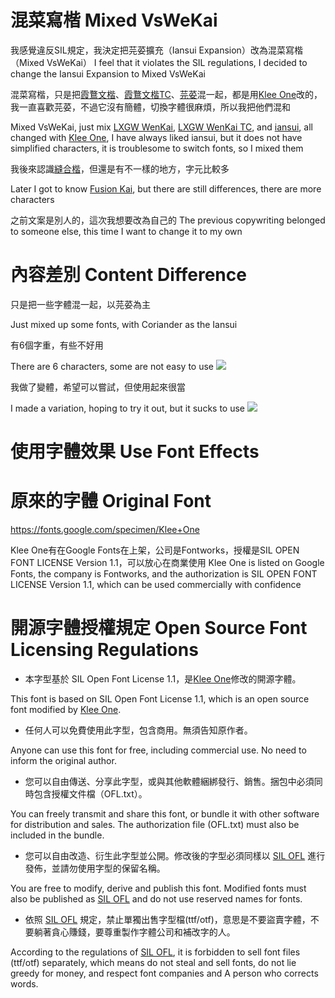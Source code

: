 # 混菜寫楷 Mixed VsWeKai

我感覺違反SIL規定，我決定把芫荽擴充（Iansui Expansion）改為混菜寫楷（Mixed VsWeKai）
I feel that it violates the SIL regulations, I decided to change the Iansui Expansion to Mixed VsWeKai

混菜寫楷，只是把[霞鶩文楷](https://github.com/lxgw/LxgwWenKai)、[霞鶩文楷TC](https://github.com/lxgw/LxgwWenkaiTC)、[芫荽](https://github.com/ButTaiwan/iansui)混一起，都是用[Klee One](https://fonts.google.com/specimen/Klee+One)改的，我一直喜歡芫荽，不過它沒有簡體，切換字體很麻煩，所以我把他們混和

Mixed VsWeKai, just mix [LXGW WenKai](https://github.com/lxgw/LxgwWenKai), [LXGW WenKai TC](https://github.com/lxgw/LxgwWenkaiTC), and [iansui](https://github.com/ButTaiwan/iansui), all changed with [Klee One](https://fonts.google.com/specimen/Klee+One), I have always liked iansui, but it does not have simplified characters, it is troublesome to switch fonts, so I mixed them

我後來認識[縫合楷](https://github.com/lxgw/FusionKai)，但還是有不一樣的地方，字元比較多

Later I got to know [Fusion Kai](https://github.com/lxgw/FusionKai), but there are still differences, there are more characters

之前文案是別人的，這次我想要改為自己的
The previous copywriting belonged to someone else, this time I want to change it to my own

# 內容差別 Content Difference

只是把一些字體混一起，以芫荽為主

Just mixed up some fonts, with Coriander as the Iansui

有6個字重，有些不好用

There are 6 characters, some are not easy to use
![](https://github.com/FWHP-Enfun/Mixed-VsWeKai/blob/main/Picture/0.png)

我做了變體，希望可以嘗試，但使用起來很當

I made a variation, hoping to try it out, but it sucks to use
![](https://github.com/FWHP-Enfun/Mixed-VsWeKai/blob/main/Picture/1.png)

# 使用字體效果 Use Font Effects

# 原來的字體 Original Font

https://fonts.google.com/specimen/Klee+One

Klee One有在Google Fonts在上架，公司是Fontworks，授權是SIL OPEN FONT LICENSE Version 1.1，可以放心在商業使用
Klee One is listed on Google Fonts, the company is Fontworks, and the authorization is SIL OPEN FONT LICENSE Version 1.1, which can be used commercially with confidence

# 開源字體授權規定 Open Source Font Licensing Regulations

* 本字型基於 SIL Open Font License 1.1，是[Klee One](https://fonts.google.com/specimen/Klee+One)修改的開源字體。

This font is based on SIL Open Font License 1.1, which is an open source font modified by [Klee One](https://fonts.google.com/specimen/Klee+One).

* 任何人可以免費使用此字型，包含商用。無須告知原作者。

Anyone can use this font for free, including commercial use. No need to inform the original author.

* 您可以自由傳送、分享此字型，或與其他軟體綑綁發行、銷售。捆包中必須同時包含授權文件檔（OFL.txt）。

You can freely transmit and share this font, or bundle it with other software for distribution and sales. The authorization file (OFL.txt) must also be included in the bundle.

* 您可以自由改造、衍生此字型並公開。修改後的字型必須同樣以 [SIL OFL](https://scripts.sil.org/OFL) 進行發佈，並請勿使用字型的保留名稱。

You are free to modify, derive and publish this font. Modified fonts must also be published as [SIL OFL](https://scripts.sil.org/OFL) and do not use reserved names for fonts.

* 依照 [SIL OFL](https://scripts.sil.org/OFL) 規定，禁止單獨出售字型檔(ttf/otf)，意思是不要盜賣字體，不要躺著貪心賺錢，要尊重製作字體公司和補改字的人。

According to the regulations of [SIL OFL](https://scripts.sil.org/OFL), it is forbidden to sell font files (ttf/otf) separately, which means do not steal and sell fonts, do not lie greedy for money, and respect font companies and A person who corrects words.

